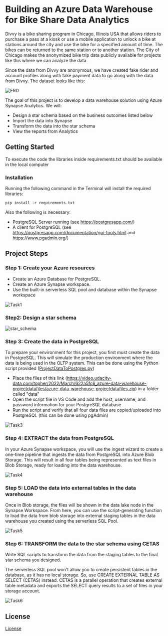 # Building an Azure Data Warehouse for Bike Share Data Analytics

Divvy is a bike sharing program in Chicago, Illinois USA that allows riders to purchase a pass at a kiosk or use a mobile application to unlock a bike at stations around the city and use the bike for a specified amount of time. The bikes can be returned to the same station or to another station. The City of Chicago makes the anonymized bike trip data publicly available for projects like this where we can analyze the data.

Since the data from Divvy are anonymous, we have created fake rider and account profiles along with fake payment data to go along with the data from Divvy. The dataset looks like this:

![ERD](screenshots/RelationalERDDivvy.png)

The goal of this project is to develop a data warehouse solution using Azure Synapse Analytics. We will:

- Design a star schema based on the business outcomes listed below
- Import the data into Synapse
- Transform the data into the star schema
- View the reports from Analytics

## Getting Started

To execute the code the libraries inside requirements.txt should be available in the local computer


### Installation

Running the following command in the Terminal will install the required libraries:

```
pip install -r requirements.txt
```

Also the following is necessary:
- PostgreSQL Server running (see https://postgresapp.com/)
- A client for PostgreSQL (see https://postgresapp.com/documentation/gui-tools.html and https://www.pgadmin.org/)

## Project Steps

### Step 1: Create your Azure resources
- Create an Azure Database for PostgreSQL.
- Create an Azure Synapse workspace.
- Use the built-in serverless SQL pool and database within the Synapse workspace

![Task1](screenshots/Task1.png)

### Step2: Design a star schema

![star_schema](screenshots/star_schema.png)

### Step 3: Create the data in PostgreSQL
To prepare your environment for this project, you first must create the data in PostgreSQL. This will simulate the production environment where the data is being used in the OLTP system. This can be done using the Python script provided ([ProjectDataToPostgres.py](ProjectDataToPostgres.py))

- Place the files of this link (https://video.udacity-data.com/topher/2022/March/622a5fc6_azure-data-warehouse-projectdatafiles/azure-data-warehouse-projectdatafiles.zip) in a folder called "data"
- Open the script file in VS Code and add the host, username, and password information for your PostgreSQL database
- Run the script and verify that all four data files are copied/uploaded into PostgreSQL (this can be done using pgAdmin)

![Task3](screenshots/Task3.png)

### Step 4: EXTRACT the data from PostgreSQL
In your Azure Synapse workspace, you will use the ingest wizard to create a one-time pipeline that ingests the data from PostgreSQL into Azure Blob Storage. This will result in all four tables being represented as text files in Blob Storage, ready for loading into the data warehouse.

![Task4](screenshots/Task4.png)

### Step 5: LOAD the data into external tables in the data warehouse
Once in Blob storage, the files will be shown in the data lake node in the Synapse Workspace. From here, you can use the script-generating function to load the data from blob storage into external staging tables in the data warehouse you created using the serverless SQL Pool.

![Task5](screenshots/Task5.png)

### Step 6: TRANSFORM the data to the star schema using CETAS
Write SQL scripts to transform the data from the staging tables to the final star schema you designed.

The serverless SQL pool won't allow you to create persistent tables in the database, as it has no local storage. So, use CREATE EXTERNAL TABLE AS SELECT (CETAS) instead. CETAS is a parallel operation that creates external table metadata and exports the SELECT query results to a set of files in your storage account.

![Task6](screenshots/Task6.png)

## License

[License](LICENSE)
